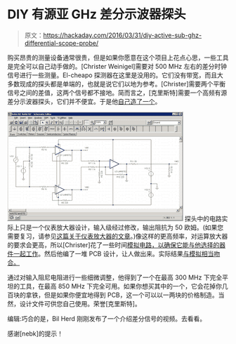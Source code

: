 # DIY 有源亚 GHz 差分示波器探头

> 原文：<https://hackaday.com/2016/03/31/diy-active-sub-ghz-differential-scope-probe/>

购买昂贵的测量设备通常很贵，但是如果你愿意在这个项目上花点心思，一些工具是完全可以自己动手做的。[Christer Weinigel]需要对 500 MHz 左右的差分时钟信号进行一些测量。El-cheapo 探测器在这里是没用的。它们没有带宽，而且大多数现成的探头都是单端的，也就是说它们以地为参考。[Christer]需要两个平衡信号之间的差值，这两个信号都不接地。简而言之，[克里斯特]需要一个高频有源差分示波器探头，它们并不便宜。于是他[自己造了一个](http://blog.weinigel.se/2016/03/16/ghz-differential-probe-3.html)。

[![simulation-schematic](img/aef7278d3e72931a7cd42a9ea955c5b9.png)](https://hackaday.com/wp-content/uploads/2016/03/simulation-schematic.png) 探头中的电路实际上只是一个仪表放大器设计，输入级经过修改，输出阻抗为 50 欧姆。(如果您需要复习，请参见[这篇关于仪表放大器的文章](http://hackaday.com/2016/03/18/beyond-measure-instrumentation-amplifiers/)。)像这样的更高频率，对运算放大器的要求会更高，所以[Christer]花了一些时间[模拟电路，以确保它能与他选择的器件一起工作](http://blog.weinigel.se/2016/02/26/ghz-differential-probe.html)。然后他编了一堆 PCB 设计，让人做出来。实际结果[与模拟相当吻合。](http://blog.weinigel.se/2016/02/28/ghz-differential-probe-2.html)

通过对输入阻尼电阻进行一些细微调整，他得到了一个在最高 300 MHz 下完全平坦的工具，在最高 850 MHz 下完全可用。如果你想买其中的一个，它会花掉你几百块的拿铁，但是如果你便宜地得到 PCB，这一个可以以一两块的价格制造。当然，设计文件可供您自己使用。荣誉[克里斯特]。

编辑:巧合的是，Bil Herd 刚刚发布了一个介绍差分信号的视频。去看看。

感谢[nebk]的提示！